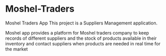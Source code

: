 # Moshel-Traders
Moshel Traders App
This project is a Suppliers Management application.

Moshel app provides a platform for Moshel traders company 
to keep records of different suppliers and the
 stock of products available in their inventory and
 contact suppliers when products are needed in real time for the market
